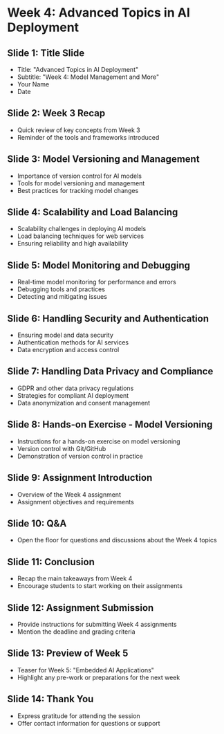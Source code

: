 # Week 4: Advanced Topics in AI Deployment

## Slide 1: Title Slide
- Title: "Advanced Topics in AI Deployment"
- Subtitle: "Week 4: Model Management and More"
- Your Name
- Date

## Slide 2: Week 3 Recap
- Quick review of key concepts from Week 3
- Reminder of the tools and frameworks introduced

## Slide 3: Model Versioning and Management
- Importance of version control for AI models
- Tools for model versioning and management
- Best practices for tracking model changes

## Slide 4: Scalability and Load Balancing
- Scalability challenges in deploying AI models
- Load balancing techniques for web services
- Ensuring reliability and high availability

## Slide 5: Model Monitoring and Debugging
- Real-time model monitoring for performance and errors
- Debugging tools and practices
- Detecting and mitigating issues

## Slide 6: Handling Security and Authentication
- Ensuring model and data security
- Authentication methods for AI services
- Data encryption and access control

## Slide 7: Handling Data Privacy and Compliance
- GDPR and other data privacy regulations
- Strategies for compliant AI deployment
- Data anonymization and consent management

## Slide 8: Hands-on Exercise - Model Versioning
- Instructions for a hands-on exercise on model versioning
- Version control with Git/GitHub
- Demonstration of version control in practice

## Slide 9: Assignment Introduction
- Overview of the Week 4 assignment
- Assignment objectives and requirements

## Slide 10: Q&A
- Open the floor for questions and discussions about the Week 4 topics

## Slide 11: Conclusion
- Recap the main takeaways from Week 4
- Encourage students to start working on their assignments

## Slide 12: Assignment Submission
- Provide instructions for submitting Week 4 assignments
- Mention the deadline and grading criteria

## Slide 13: Preview of Week 5
- Teaser for Week 5: "Embedded AI Applications"
- Highlight any pre-work or preparations for the next week

## Slide 14: Thank You
- Express gratitude for attending the session
- Offer contact information for questions or support
